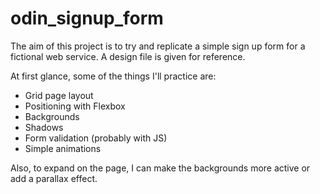 # odin_signup_form

The aim of this project is to try and replicate a simple sign up form for a fictional web service.
A design file is given for reference.

At first glance, some of the things I'll practice are:

- Grid page layout
- Positioning with Flexbox
- Backgrounds
- Shadows
- Form validation (probably with JS)
- Simple animations


Also, to expand on the page, I can make the backgrounds more active or add a parallax effect.
